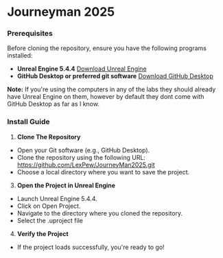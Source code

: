 # Journeyman 2025
### Prerequisites

Before cloning the repository, ensure you have the following programs installed:
- **Unreal Engine 5.4.4** [Download Unreal Engine](https://www.unrealengine.com/en-US/download)
- **GitHub Desktop or preferred git software** [Download GitHub Desktop](https://desktop.github.com/download/)
  
**Note:** If you're using the computers in any of the labs they should already have Unreal Engine on them, however by default they dont come with GitHub Desktop as far as I know.

### Install Guide

1. **Clone The Repository**
- Open your Git software (e.g., GitHub Desktop).
- Clone the repository using the following URL: https://github.com/LexPew/JourneyMan2025.git
- Choose a local directory where you want to save the project.
3. **Open the Project in Unreal Engine**
  - Launch Unreal Engine 5.4.4.
  - Click on Open Project.
  - Navigate to the directory where you cloned the repository.
  - Select the .uproject file
4. **Verify the Project**
  - If the project loads successfully, you're ready to go!
    
